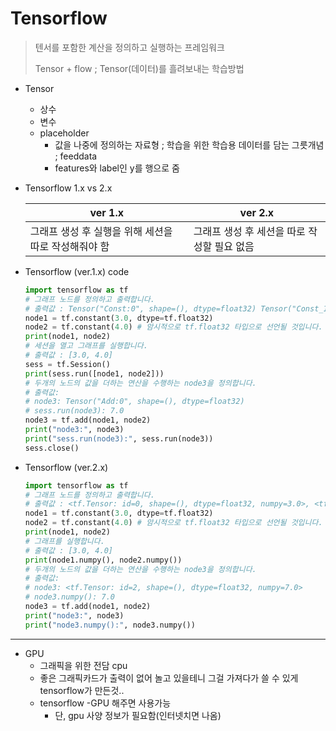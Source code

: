 # Tensorflow

> 텐서를 포함한 계산을 정의하고 실행하는 프레임워크
>
> Tensor + flow ; Tensor(데이터)를 흘려보내는 학습방법



- Tensor
  - 상수
  - 변수
  - placeholder
    - 값을 나중에 정의하는 자료형 ; 학습을 위한 학습용 데이터를 담는 그릇개념 ; feeddata
    - features와 label인 y를 행으로 줌



- Tensorflow 1.x vs 2.x

  | ver 1.x                                              | ver 2.x                                     |
  | ---------------------------------------------------- | ------------------------------------------- |
  | 그래프 생성 후 실행을 위해 세션을 따로 작성해줘야 함 | 그래프 생성 후 세션을 따로 작성할 필요 없음 |

  

- Tensorflow (ver.1.x) code

  ```python
  import tensorflow as tf
  # 그래프 노드를 정의하고 출력합니다.
  # 출력값 : Tensor("Const:0", shape=(), dtype=float32) Tensor("Const_1:0", shape=(), dtype=float32)
  node1 = tf.constant(3.0, dtype=tf.float32)
  node2 = tf.constant(4.0) # 암시적으로 tf.float32 타입으로 선언될 것입니다.
  print(node1, node2)
  # 세션을 열고 그래프를 실행합니다.
  # 출력값 : [3.0, 4.0]
  sess = tf.Session()
  print(sess.run([node1, node2]))
  # 두개의 노드의 값을 더하는 연산을 수행하는 node3을 정의합니다.
  # 출력값:
  # node3: Tensor("Add:0", shape=(), dtype=float32)
  # sess.run(node3): 7.0
  node3 = tf.add(node1, node2)
  print("node3:", node3)
  print("sess.run(node3):", sess.run(node3))
  sess.close()
  ```

  

  

- Tensorflow (ver.2.x)

  ```python
  import tensorflow as tf
  # 그래프 노드를 정의하고 출력합니다.
  # 출력값 : <tf.Tensor: id=0, shape=(), dtype=float32, numpy=3.0>, <tf.Tensor: id=1, shape=(), dtype=float32, numpy=4.0>
  node1 = tf.constant(3.0, dtype=tf.float32)
  node2 = tf.constant(4.0) # 암시적으로 tf.float32 타입으로 선언될 것입니다.
  print(node1, node2)
  # 그래프를 실행합니다.
  # 출력값 : [3.0, 4.0]
  print(node1.numpy(), node2.numpy())
  # 두개의 노드의 값을 더하는 연산을 수행하는 node3을 정의합니다.
  # 출력값:
  # node3: <tf.Tensor: id=2, shape=(), dtype=float32, numpy=7.0>
  # node3.numpy(): 7.0
  node3 = tf.add(node1, node2)
  print("node3:", node3)
  print("node3.numpy():", node3.numpy())
  ```











---

- GPU
  - 그래픽을 위한 전담 cpu
  - 좋은 그래픽카드가 출력이 없어 놀고 있을테니 그걸 가져다가  쓸 수 있게 tensorflow가 만든것..
  - tensorflow -GPU 해주면 사용가능
    - 단, gpu 사양 정보가 필요함(인터넷치면 나옴)

